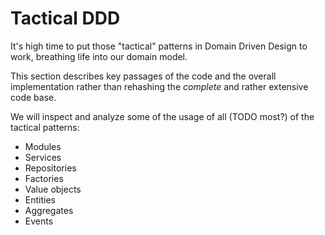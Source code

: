 # Tactical DDD

It's high time to put those "tactical" patterns in Domain Driven Design to work, breathing life into our domain model.

This section describes key passages of the code and the overall implementation rather than rehashing the _complete_ and rather extensive code base.

We will inspect and analyze some of the usage of all (TODO most?) of the tactical patterns:

* Modules
* Services
* Repositories
* Factories
* Value objects
* Entities
* Aggregates
* Events
